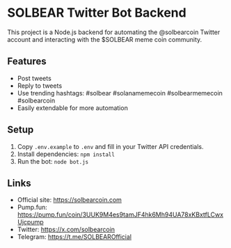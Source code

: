 # SOLBEAR Twitter Bot Backend

This project is a Node.js backend for automating the @solbearcoin Twitter account and interacting with the $SOLBEAR meme coin community.

## Features
- Post tweets
- Reply to tweets
- Use trending hashtags: #solbear #solanamemecoin #solbearmemecoin #solbearcoin
- Easily extendable for more automation

## Setup
1. Copy `.env.example` to `.env` and fill in your Twitter API credentials.
2. Install dependencies: `npm install`
3. Run the bot: `node bot.js`

## Links
- Official site: https://solbearcoin.com
- Pump.fun: https://pump.fun/coin/3UUK9M4es9tamJF4hk6Mh94UA78xKBxtfLCwxUjcpump
- Twitter: https://x.com/solbearcoin
- Telegram: https://t.me/SOLBEAROfficial
